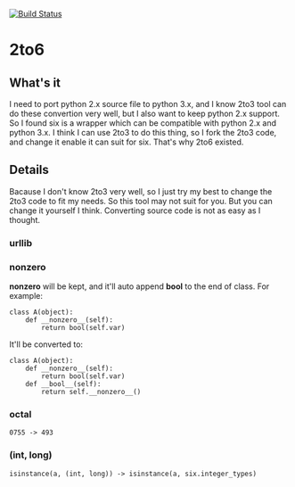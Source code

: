 [![Build Status](https://travis-ci.org/travis-ci/travis-web.svg?branch=master)](https://travis-ci.org/Python3pkg/2to6)

2to6
========

## What's it

I need to port python 2.x source file to python 3.x, and I know 2to3 tool can do these convertion very well,
but I also want to keep python 2.x support. So I found six is a wrapper which can be compatible with python 2.x
and python 3.x. I think I can use 2to3 to do this thing, so I fork the 2to3 code, and change it enable it can
suit for six. That's why 2to6 existed.

## Details

Bacause I don't know 2to3 very well, so I just try my best to change the 2to3 code to fit my needs. So this
tool may not suit for you. But you can change it yourself I think. Converting source code is not as easy as I thought.

### urllib

### __nonzero__

__nonzero__ will be kept, and it'll auto append __bool__ to the end of class. For example:

```
class A(object):
    def __nonzero__(self):
        return bool(self.var)
```

It'll be converted to:

```
class A(object):
    def __nonzero__(self):
        return bool(self.var)
    def __bool__(self):
        return self.__nonzero__()
```

### octal

```
0755 -> 493
```

### (int, long)

```
isinstance(a, (int, long)) -> isinstance(a, six.integer_types)
```

